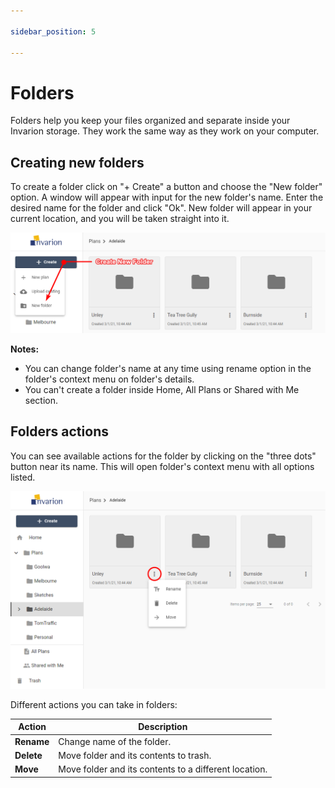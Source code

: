 ```yaml
---

sidebar_position: 5

---
```

# Folders

Folders help you keep your files organized and separate inside your Invarion storage. They work the same way as they work on your computer.

## Creating new folders

To create a folder click on "+ Create" a button and choose the "New folder" option. A window will appear with input for the new folder's name. Enter the desired name for the folder and click "Ok". New folder will appear in your current location, and you will be taken straight into it.

![Create New Folder](./assets/Creating_New_Folder.png)

**Notes:**

- You can change folder's name at any time using rename option in the folder's context menu on folder's details.
- You can't create a folder inside Home, All Plans or Shared with Me section.

## Folders actions

You can see available actions for the folder by clicking on the "three dots" button near its name. This will open folder's context menu with all options listed.

![Folder Actions](./assets/Folder_Actions.png)

Different actions you can take in folders:

|Action|Description|
|---|---|
|**Rename**|Change name of the folder.|
|**Delete**|Move folder and its contents to trash.|
|**Move**|Move folder and its contents to a different location.|
